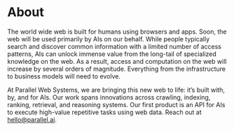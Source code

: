 # About

The world wide web is built for humans using browsers and apps. Soon, the web will be used primarily by AIs on our behalf. While people typically search and discover common information with a limited number of access patterns, AIs can unlock immense value from the long-tail of specialized knowledge on the web. As a result, access and computation on the web will increase by several orders of magnitude. Everything from the infrastructure to business models will need to evolve.

At Parallel Web Systems, we are bringing this new web to life: it’s built with, by, and for AIs. Our work spans innovations across crawling, indexing, ranking, retrieval, and reasoning systems. Our first product is an API for AIs to execute high-value repetitive tasks using web data.
Reach out at hello@parallel.ai.
